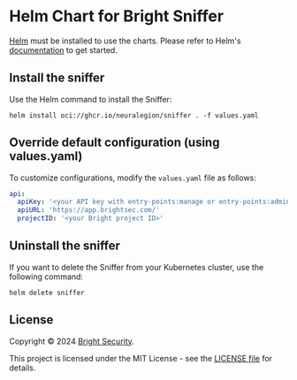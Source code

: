 # Helm Chart for Bright Sniffer

[Helm](https://helm.sh/) must be installed to use the charts. Please refer to Helm's [documentation](https://helm.sh/docs/) to get started.

## Install the sniffer

Use the Helm command to install the Sniffer:

```shell
helm install oci://ghcr.io/neuralegion/sniffer . -f values.yaml
```

## Override default configuration (using values.yaml)

To customize configurations, modify the `values.yaml` file as follows:

```yaml
api:
  apiKey: '<your API key with entry-points:manage or entry-points:admin scopes>'
  apiURL: 'https://app.brightsec.com/'
  projectID: '<your Bright project ID>'
```

## Uninstall the sniffer

If you want to delete the Sniffer from your Kubernetes cluster, use the following command:

```shell
helm delete sniffer
```

## License

Copyright © 2024 [Bright Security](https://brightsec.com/).

This project is licensed under the MIT License - see the [LICENSE file](LICENSE) for details.
